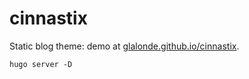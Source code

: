 # cinnastix

Static blog theme: demo at [glalonde.github.io/cinnastix](https://glalonde.github.io/cinnastix/).

```
hugo server -D
```